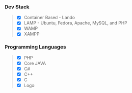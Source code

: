 ### Dev Stack  
> - [x] Container Based - Lando
> - [x] LAMP - Ubuntu, Fedora, Apache, MySQL, and PHP
> - [x] WAMP
> - [x] XAMPP

### Programming Languages  
> - [x] PHP
> - [x] Core JAVA
> - [x] C#
> - [x] C++
> - [x] C
> - [x] Logo






